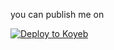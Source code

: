 you can publish me on

[![Deploy to Koyeb](https://www.koyeb.com/static/images/deploy/button.svg)](https://app.koyeb.com/deploy?name=vlc&repository=ColdWars29%2Fnode-js-chat&branch=main&run_command=npm+run+start&instance_type=free&regions=was&ports=8080%3Bhttp%3B%2F&hc_protocol%5B8080%5D=tcp&hc_grace_period%5B8080%5D=5&hc_interval%5B8080%5D=30&hc_restart_limit%5B8080%5D=3&hc_timeout%5B8080%5D=5&hc_path%5B8080%5D=%2F&hc_method%5B8080%5D=get)

